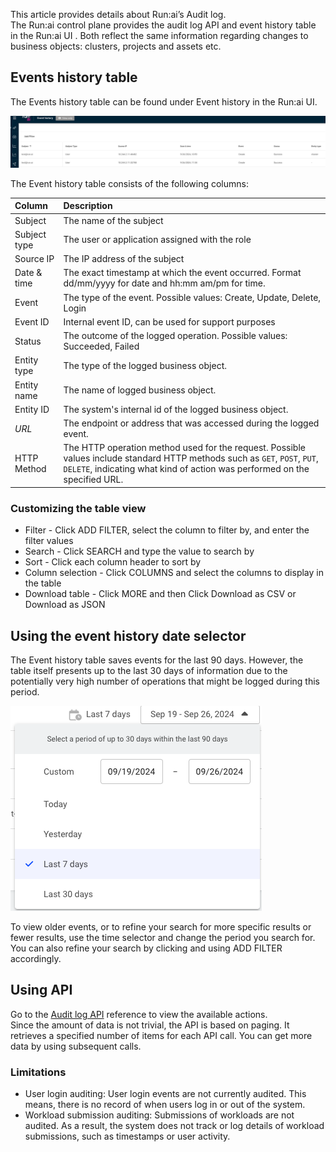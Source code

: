   
This article provides details about Run:ai’s Audit log.  
The Run:ai control plane provides the audit log API and event history table in the Run:ai UI . Both reflect the same information regarding changes to business objects: clusters, projects and assets etc.

## Events history table

The Events history table can be found under Event history in the Run:ai UI.

![](img/audit-log-table.png)

The Event history table consists of the following columns:

| Column | Description |
| :---- | :---- |
| Subject | The name of the subject |
| Subject type | The user or application assigned with the role |
| Source IP | The IP address of the subject |
| Date & time | The exact timestamp at which the event occurred. Format dd/mm/yyyy for date and hh:mm am/pm for time. |
| Event | The type of the event. Possible values: Create, Update, Delete, Login |
| Event ID | Internal event ID, can be used for support purposes |
| Status | The outcome of the logged operation. Possible values: Succeeded, Failed |
| Entity type | The type of the logged business object. |
| Entity name | The name of logged business object. |
| Entity ID | The system's internal id of the logged business object. |
| *URL* | The endpoint or address that was accessed during the logged event. |
| HTTP Method | The HTTP operation method used for the request. Possible values include standard HTTP methods such as `GET`, `POST`, `PUT`, `DELETE`, indicating what kind of action was performed on the specified URL. |

### Customizing the table view

* Filter - Click ADD FILTER, select the column to filter by, and enter the filter values  
* Search - Click SEARCH and type the value to search by  
* Sort - Click each column header to sort by  
* Column selection - Click COLUMNS and select the columns to display in the table  
* Download table - Click MORE and then Click Download as CSV or Download as JSON

## Using the event history date selector

The Event history table saves events for the last 90 days. However, the table itself presents up to the last 30 days of information due to the potentially very high number of operations that might be logged during this period.

![](img/audit-log-date-selector.png)

To view older events, or to refine your search for more specific results or fewer results, use the time selector and change the period you search for.  
You can also refine your search by clicking and using ADD FILTER accordingly.

## Using API

Go to the [Audit log API](https://api-docs.run.ai/2.18/tag/Audit/) reference to view the available actions.  
Since the amount of data is not trivial, the API is based on paging. It retrieves a specified number of items for each API call. You can get more data by using subsequent calls.

### Limitations

* User login auditing: User login events are not currently audited. This means, there is no record of when users log in or out of the system.  
* Workload submission auditing: Submissions of workloads are not audited. As a result, the system does not track or log details of workload submissions, such as timestamps or user activity.

